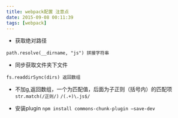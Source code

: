 ```yaml
---
title: webpack配置 注意点
date: 2015-09-08 00:11:39
tags: [webpack]
---
```

* 获取绝对路径
```
path.resolve(__dirname, "js") 拼接字符串
```
* 同步获取文件夹下文件
```
fs.readdirSync(dirs) 返回数组
```

* 不加g,返回数组，一个为匹配值，后面为子正则（括号内）的匹配项
```str.match(/正则/)```
```/(.+)\.js$/```


* 安装plugin
```npm install commons-chunk-plugin –save-dev```
